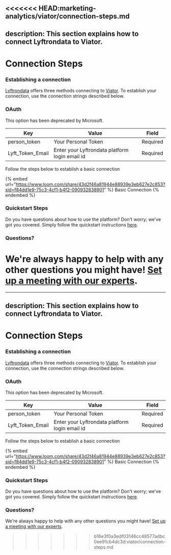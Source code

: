 <<<<<<< HEAD:marketing-analytics/viator/connection-steps.md
---
description: This section explains how to connect Lyftrondata to Viator.
---

# Connection Steps

### Establishing a connection

[Lyftrondata](https://www.lyftrondata.com) offers three methods connecting to [Viator](None). To establish your connection, use the connection strings described below.

### OAuth

This option has been deprecated by Microsoft.

| Key                | Value                                          | Field    |
| ------------------ | ---------------------------------------------- | -------- |
| person\_token      | Your Personal Token                            | Required |
| Lyft\_Token\_Email | Enter your Lyftrondata platform login email id | Required |

Follow the steps below to establish a basic connection

{% embed url="https://www.loom.com/share/43d2f46a81944e88939e3eb627e2c853?sid=f84dd1e9-75c3-4cf1-b4f2-090932838901" %}
Basic Connection
{% endembed %}

### Quickstart Steps

Do you have questions about how to use the platform? Don't worry; we've got you covered. Simply follow the quickstart instructions [here](../../../quickstart-steps.md).

### Questions? <a href="#questions" id="questions"></a>

We're always happy to help with any other questions you might have! [Set up a meeting with our experts](https://www.lyftrondata.com/book-a-meeting/).
=======
---
description: This section explains how to connect Lyftrondata to Viator.
---

# Connection Steps

### Establishing a connection

[Lyftrondata](https://www.lyftrondata.com) offers three methods connecting to [Viator](None). To establish your connection, use the connection strings described below.

### OAuth

This option has been deprecated by Microsoft.

| Key                | Value                                          | Field    |
| ------------------ | ---------------------------------------------- | -------- |
| person\_token      | Your Personal Token                            | Required |
| Lyft\_Token\_Email | Enter your Lyftrondata platform login email id | Required |

Follow the steps below to establish a basic connection

{% embed url="https://www.loom.com/share/43d2f46a81944e88939e3eb627e2c853?sid=f84dd1e9-75c3-4cf1-b4f2-090932838901" %}
Basic Connection
{% endembed %}

### Quickstart Steps

Do you have questions about how to use the platform? Don't worry; we've got you covered. Simply follow the quickstart instructions [here](../../../quickstart-steps.md).

### Questions? <a href="#questions" id="questions"></a>

We're always happy to help with any other questions you might have! [Set up a meeting with our experts](https://www.lyftrondata.com/book-a-meeting/).
>>>>>>> b16e3f0a3edf03146cc48577adbc0ee91cb4dc3d:viator/connection-steps.md
